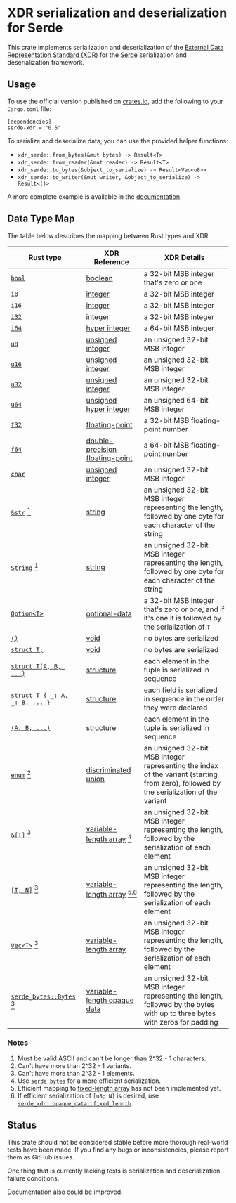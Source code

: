 # XDR serialization and deserialization for Serde

This crate implements serialization and deserialization of the [External Data
Representation Standard (XDR)][1] for the [Serde][2] serialization and
deserialization framework.

## Usage

To use the official version published on [crates.io][3], add the following to
your `Cargo.toml` file:

    [dependencies]
    serde-xdr = "0.5"

To serialize and deserialize data, you can use the provided helper functions:

 - `xdr_serde::from_bytes(&mut bytes) -> Result<T>`
 - `xdr_serde::from_reader(&mut reader) -> Result<T>`
 - `xdr_serde::to_bytes(&object_to_serialize) -> Result<Vec<u8>>`
 - `xdr_serde::to_writer(&mut writer, &object_to_serialize) -> Result<()>`

A more complete example is available in the [documentation][4].

[1]: https://tools.ietf.org/html/rfc1014
[2]: https://serde.rs/
[3]: https://crates.io/crates/serde-xdr
[4]: https://docs.rs/serde-xdr/0.5.0/serde_xdr/

## Data Type Map

The table below describes the mapping between Rust types and XDR.

| Rust type | XDR Reference | XDR Details |
|-----------|---------------|-------------|
| [`bool`][rust-bool] | [boolean][xdr-bool] | a 32-bit MSB integer that's zero or one |
| [`i8`][rust-i8] | [integer][xdr-integer] | a 32-bit MSB integer |
| [`i16`][rust-i16] | [integer][xdr-integer] | a 32-bit MSB integer |
| [`i32`][rust-i32] | [integer][xdr-integer] | a 32-bit MSB integer |
| [`i64`][rust-i64] | [hyper integer][xdr-hyper] | a 64-bit MSB integer |
| [`u8`][rust-u8] | [unsigned integer][xdr-unsigned] | an unsigned 32-bit MSB integer |
| [`u16`][rust-u16] | [unsigned integer][xdr-unsigned] | an unsigned 32-bit MSB integer |
| [`u32`][rust-u32] | [unsigned integer][xdr-unsigned] | an unsigned 32-bit MSB integer |
| [`u64`][rust-u64] | [unsigned hyper integer][xdr-hyper] | an unsigned 64-bit MSB integer |
| [`f32`][rust-f32] | [floating-point][xdr-float] | a 32-bit MSB floating-point number |
| [`f64`][rust-f64] | [double-precision floating-point][xdr-double] | a 64-bit MSB floating-point number |
| [`char`][rust-char] | [unsigned integer][xdr-unsigned] | an unsigned 32-bit MSB integer |
| [`&str`][rust-str] [<sup>1</sup>][notes] | [string][xdr-string] | an unsigned 32-bit MSB integer representing the length, followed by one byte for each character of the string |
| [`String`][rust-string] [<sup>1</sup>][notes] | [string][xdr-string] | an unsigned 32-bit MSB integer representing the length, followed by one byte for each character of the string |
| [`Option<T>`][rust-option] | [optional-data][xdr-optional] | a 32-bit MSB integer that's zero or one, and if it's one it is followed by the serialization of `T` |
| [`()`][rust-unit] | [void][xdr-void] | no bytes are serialized |
| [`struct T;`][rust-unit-struct] | [void][xdr-void] | no bytes are serialized |
| [`struct T(A, B, ...)`][rust-tuple-struct] | [structure][xdr-structure] | each element in the tuple is serialized in sequence |
| [`struct T { _: A, _: B, ... }`][rust-struct] | [structure][xdr-structure] | each field is serialized in sequence in the order they were declared |
| [`(A, B, ...)`][rust-tuple] | [structure][xdr-structure] | each element in the tuple is serialized in sequence |
| [`enum`][rust-enum] [<sup>2</sup>][notes] | [discriminated union][xdr-union] | an unsigned 32-bit MSB integer representing the index of the variant (starting from zero), followed by the serialization of the variant |
| [`&[T]`][rust-slice] [<sup>3</sup>][notes] | [variable-length array][xdr-var-array] [<sup>4</sup>][notes] | an unsigned 32-bit MSB integer representing the length, followed by the serialization of each element |
| [`[T; N]`][rust-array] [<sup>3</sup>][notes] | [variable-length array][xdr-var-array] [<sup>5,6</sup>][notes] | an unsigned 32-bit MSB integer representing the length, followed by the serialization of each element |
| [`Vec<T>`][rust-vec] [<sup>3</sup>][notes] | [variable-length array][xdr-var-array] | an unsigned 32-bit MSB integer representing the length, followed by the serialization of each element |
| [`serde_bytes::Bytes`][serde_bytes-bytes] [<sup>3</sup>][notes] | [variable-length opaque data][xdr-var-opaque] | an unsigned 32-bit MSB integer representing the length, followed by the bytes with up to three bytes with zeros for padding |

### Notes

1. Must be valid ASCII and can't be longer than 2^32 - 1 characters.
2. Can't have more than 2^32 - 1 variants.
3. Can't have more than 2^32 - 1 elements.
4. Use [`serde_bytes`][serde_bytes] for a more efficient serialization.
5. Efficient mapping to [fixed-length array][xdr-fix-array] has not been implemented yet.
6. If efficient serialization of `[u8; N]` is desired, use [`serde_xdr::opaque_data::fixed_length`][fixed-length].

[fixed-length]: https://docs.rs/serde-xdr/*/serde_xdr/opaque_data/fixed_length/index.html
[notes]: #notes
[rust-bool]: https://doc.rust-lang.org/std/primitive.bool.html
[rust-i8]: https://doc.rust-lang.org/std/primitive.i8.html
[rust-i16]: https://doc.rust-lang.org/std/primitive.i16.html
[rust-i32]: https://doc.rust-lang.org/std/primitive.i32.html
[rust-i64]: https://doc.rust-lang.org/std/primitive.i64.html
[rust-u8]: https://doc.rust-lang.org/std/primitive.u8.html
[rust-u16]: https://doc.rust-lang.org/std/primitive.u16.html
[rust-u32]: https://doc.rust-lang.org/std/primitive.u32.html
[rust-u64]: https://doc.rust-lang.org/std/primitive.u64.html
[rust-f32]: https://doc.rust-lang.org/std/primitive.f32.html
[rust-f64]: https://doc.rust-lang.org/std/primitive.f64.html
[rust-char]: https://doc.rust-lang.org/std/primitive.char.html
[rust-str]: https://doc.rust-lang.org/std/primitive.str.html
[rust-unit]: https://doc.rust-lang.org/std/primitive.unit.html
[rust-slice]: https://doc.rust-lang.org/std/primitive.slice.html
[rust-array]: https://doc.rust-lang.org/std/primitive.array.html
[rust-tuple]: https://doc.rust-lang.org/nightly/std/primitive.tuple.html
[rust-string]: https://doc.rust-lang.org/std/string/struct.String.html
[rust-vec]: https://doc.rust-lang.org/std/vec/struct.Vec.html
[rust-option]: https://doc.rust-lang.org/std/option/enum.Option.html
[rust-unit-struct]: https://doc.rust-lang.org/book/second-edition/ch05-01-defining-structs.html#unit-like-structs-without-any-fields
[rust-tuple-struct]: https://doc.rust-lang.org/book/second-edition/ch05-01-defining-structs.html#tuple-structs-without-named-fields-to-create-different-types
[rust-struct]: https://doc.rust-lang.org/book/second-edition/ch05-01-defining-structs.html
[rust-enum]: https://doc.rust-lang.org/book/second-edition/ch06-01-defining-an-enum.html
[serde_bytes]: https://docs.rs/serde_bytes/*/serde_bytes/
[serde_bytes-bytes]: https://docs.rs/serde_bytes/*/serde_bytes/struct.Bytes.html
[xdr-integer]: https://tools.ietf.org/html/rfc4506#section-4.1
[xdr-unsigned]: https://tools.ietf.org/html/rfc4506#section-4.2
[xdr-bool]: https://tools.ietf.org/html/rfc4506#section-4.4
[xdr-hyper]: https://tools.ietf.org/html/rfc4506#section-4.5
[xdr-float]: https://tools.ietf.org/html/rfc4506#section-4.6
[xdr-double]: https://tools.ietf.org/html/rfc4506#section-4.7
[xdr-var-opaque]: https://tools.ietf.org/html/rfc4506#section-4.10
[xdr-string]: https://tools.ietf.org/html/rfc4506#section-4.11
[xdr-fix-array]: https://tools.ietf.org/html/rfc4506#section-4.12
[xdr-var-array]: https://tools.ietf.org/html/rfc4506#section-4.13
[xdr-structure]: https://tools.ietf.org/html/rfc4506#section-4.14
[xdr-union]: https://tools.ietf.org/html/rfc4506#section-4.15
[xdr-void]: https://tools.ietf.org/html/rfc4506#section-4.16
[xdr-optional]: https://tools.ietf.org/html/rfc4506#section-4.19

## Status

This crate should not be considered stable before more thorough real-world tests
have been made. If you find any bugs or inconsistencies, please report them as
GitHub issues.

One thing that is currently lacking tests is serialization and deserialization
failure conditions.

Documentation also could be improved.
